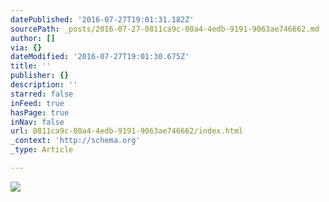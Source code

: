 ```yaml
---
datePublished: '2016-07-27T19:01:31.182Z'
sourcePath: _posts/2016-07-27-0811ca9c-00a4-4edb-9191-9063ae746662.md
author: []
via: {}
dateModified: '2016-07-27T19:01:30.675Z'
title: ''
publisher: {}
description: ''
starred: false
inFeed: true
hasPage: true
inNav: false
url: 0811ca9c-00a4-4edb-9191-9063ae746662/index.html
_context: 'http://schema.org'
_type: Article

---
```

![](https://imgflo.herokuapp.com/graph/vahj1ThiexotieMo/89bb37d476f8bc231e81bf874551be78/croprotate.jpg?cropheight=1079&cropwidth=1350&degrees=0&input=https%3A%2F%2Fthe-grid-user-content.s3-us-west-2.amazonaws.com%2F461c4f9c-381d-4cb3-8b78-3b7b714792d2.jpg&x=0&y=0)
